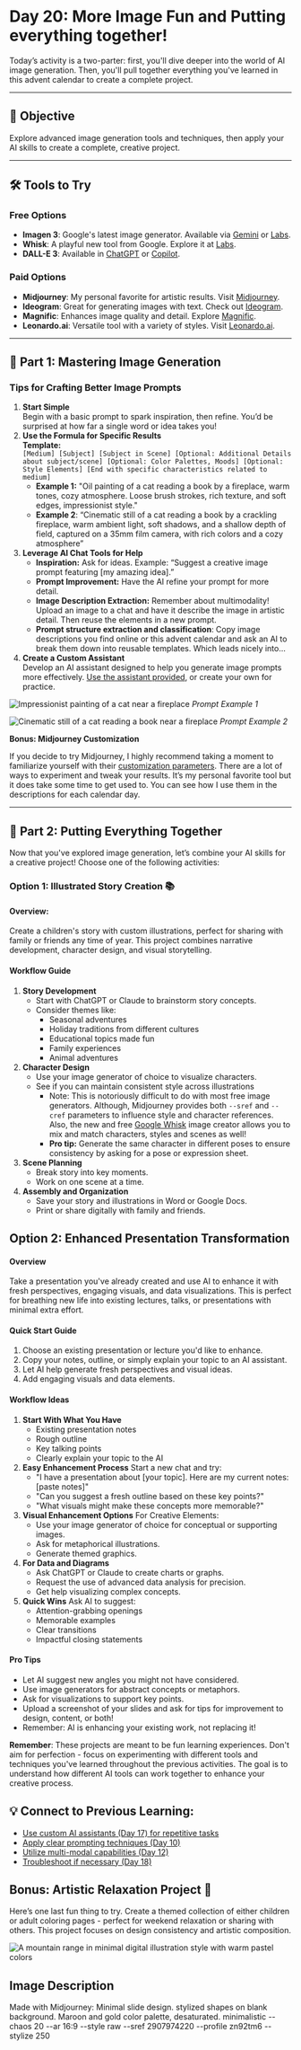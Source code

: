 # Day 20: More Image Fun and Putting everything together!

Today’s activity is a two-parter: first, you'll dive deeper into the world of AI image generation. Then, you'll pull together everything you've learned in this advent calendar to create a complete project.

---

## **🎯 Objective**

Explore advanced image generation tools and techniques, then apply your AI skills to create a complete, creative project.

---

## **🛠️ Tools to Try**

### **Free Options**

* **Imagen 3**: Google's latest image generator. Available via [Gemini](https://gemini.google.com) or [Labs](https://labs.google/fx).  
* **Whisk**: A playful new tool from Google. Explore it at [Labs](https://labs.google/fx).  
* **DALL-E 3**: Available in [ChatGPT](https://chat.openai.com) or [Copilot](https://copilot.microsoft.com).

### **Paid Options**

* **Midjourney**: My personal favorite for artistic results. Visit [Midjourney](https://midjourney.com).  
* **Ideogram**: Great for generating images with text. Check out [Ideogram](https://ideogram.ai).  
* **Magnific**: Enhances image quality and detail. Explore [Magnific](https://magnific.ai).  
* **Leonardo.ai**: Versatile tool with a variety of styles. Visit [Leonardo.ai](https://leonardo.ai).

---

## **📝 Part 1: Mastering Image Generation**

### **Tips for Crafting Better Image Prompts**

1. **Start Simple**  
   Begin with a basic prompt to spark inspiration, then refine. You’d be surprised at how far a single word or idea takes you\!  
2. **Use the Formula for Specific Results**  
   **Template:**  
   `[Medium] [Subject] [Subject in Scene] [Optional: Additional Details about subject/scene] [Optional: Color Palettes, Moods] [Optional: Style Elements] [End with specific characteristics related to medium]`  
   * **Example 1:** "Oil painting of a cat reading a book by a fireplace, warm tones, cozy atmosphere. Loose brush strokes, rich texture, and soft edges, impressionist style."  
   * **Example 2**: “Cinematic still of a cat reading a book by a crackling fireplace, warm ambient light, soft shadows, and a shallow depth of field, captured on a 35mm film camera, with rich colors and a cozy atmosphere”  
3. **Leverage AI Chat Tools for Help**  
   * **Inspiration:** Ask for ideas. Example: “Suggest a creative image prompt featuring \[my amazing idea\].”  
   * **Prompt Improvement:** Have the AI refine your prompt for more detail.  
   * **Image Description Extraction:** Remember about multimodality\! Upload an image to a chat and have it describe the image in artistic detail. Then reuse the elements in a new prompt.  
   * **Prompt structure extraction and classification**: Copy image descriptions you find online or this advent calendar and ask an AI to break them down into reusable templates. Which leads nicely into...  
4. **Create a Custom Assistant**  
   Develop an AI assistant designed to help you generate image prompts more effectively. [Use the assistant provided](https://chatgpt.com/g/g-67648b5da53881918dc869afa640cdd8-image-prompt-assistant), or create your own for practice.

<div class="grid grid-cols-1 md:grid-cols-2 gap-4">

![Impressionist painting of a cat near a fireplace](https://res.cloudinary.com/dt5ug8amw/image/upload/v1734638039/AI%20Advent%202024/Impressionist_Oil_Painting_of_a_cat.jpg)
*Prompt Example 1*

![Cinematic still of a cat reading a book near a fireplace](https://res.cloudinary.com/dt5ug8amw/image/upload/v1734637981/AI%20Advent%202024/Cinematic_Still_of_a_Cat.jpg)
*Prompt Example 2*

</div>

**Bonus: Midjourney Customization**

If you decide to try Midjourney, I highly recommend taking a moment to familiarize yourself with their [customization parameters](https://docs.midjourney.com/docs/parameter-list). There are a lot of ways to experiment and tweak your results. It’s my personal favorite tool but it does take some time to get used to. You can see how I use them in the descriptions for each calendar day.

---

## **📝 Part 2: Putting Everything Together**

Now that you've explored image generation, let’s combine your AI skills for a creative project\! Choose one of the following activities:

### **Option 1: Illustrated Story Creation 📚**

#### **Overview**:

Create a children's story with custom illustrations, perfect for sharing with family or friends any time of year. This project combines narrative development, character design, and visual storytelling.

#### **Workflow Guide**

1. **Story Development**
    * Start with ChatGPT or Claude to brainstorm story concepts.
    * Consider themes like:
        * Seasonal adventures
        * Holiday traditions from different cultures
        * Educational topics made fun
        * Family experiences
        * Animal adventures
2. **Character Design**
    * Use your image generator of choice to visualize characters.
    * See if you can maintain consistent style across illustrations 
        * Note: This is notoriously difficult to do with most free image generators. Although, Midjourney provides both ```--sref``` and ```--cref``` parameters to influence style and character references. Also, the new and free [Google Whisk](https://labs.google/fx) image creator allows you to mix and match characters, styles and scenes as well!
        * **Pro tip:** Generate the same character in different poses to ensure consistency by asking for a pose or expression sheet.
3. **Scene Planning**
    * Break story into key moments.
    * Work on one scene at a time.
4. **Assembly and Organization**
    * Save your story and illustrations in Word or Google Docs.
    * Print or share digitally with family and friends.

## Option 2: Enhanced Presentation Transformation

#### **Overview**

Take a presentation you've already created and use AI to enhance it with fresh perspectives, engaging visuals, and data visualizations. This is perfect for breathing new life into existing lectures, talks, or presentations with minimal extra effort.

 #### **Quick Start Guide**

1. Choose an existing presentation or lecture you'd like to enhance.
2. Copy your notes, outline, or simply explain your topic to an AI assistant.
3. Let AI help generate fresh perspectives and visual ideas.
4. Add engaging visuals and data elements.

#### **Workflow Ideas**

1. **Start With What You Have**
    * Existing presentation notes
    * Rough outline
    * Key talking points
    * Clearly explain your topic to the AI
2. **Easy Enhancement Process** Start a new chat and try:
    * "I have a presentation about [your topic]. Here are my current notes: [paste notes]"
    * "Can you suggest a fresh outline based on these key points?"
    * "What visuals might make these concepts more memorable?"
3. **Visual Enhancement Options** For Creative Elements:
    * Use your image generator of choice for conceptual or supporting images.
    * Ask for metaphorical illustrations.
    * Generate themed graphics.
4. **For Data and Diagrams**
    * Ask ChatGPT or Claude to create charts or graphs.
    * Request the use of advanced data analysis for precision.
    * Get help visualizing complex concepts.
5. **Quick Wins** Ask AI to suggest:
    * Attention-grabbing openings
    * Memorable examples
    * Clear transitions
    * Impactful closing statements

#### **Pro Tips**

* Let AI suggest new angles you might not have considered.
* Use image generators for abstract concepts or metaphors.
* Ask for visualizations to support key points.
* Upload a screenshot of your slides and ask for tips for improvement to design, content, or both\!
* Remember: AI is enhancing your existing work, not replacing it\!

**Remember**: These projects are meant to be fun learning experiences. Don't aim for perfection \- focus on experimenting with different tools and techniques you've learned throughout the previous activities. The goal is to understand how different AI tools can work together to enhance your creative process.

## **💡 Connect to Previous Learning:**

* [Use custom AI assistants (Day 17) for repetitive tasks](https://ai-advent-calendar.netlify.app/day/17)
* [Apply clear prompting techniques (Day 10)](https://ai-advent-calendar.netlify.app/day/10)    
* [Utilize multi-modal capabilities (Day 12)](https://ai-advent-calendar.netlify.app/day/12)
* [Troubleshoot if necessary (Day 18)](https://ai-advent-calendar.netlify.app/day/18)

## **Bonus: Artistic Relaxation Project 🎨**

Here’s one last fun thing to try. Create a themed collection of either children or adult coloring pages \- perfect for weekend relaxation or sharing with others. This project focuses on design consistency and artistic composition.

![A mountain range in minimal digital illustration style with warm pastel colors](https://res.cloudinary.com/dt5ug8amw/image/upload/v1738850250/Practical%20AI%20Literacy%20Challenges/minimal_slide_design.jpg)
## Image Description
Made with Midjourney: Minimal slide design. stylized shapes on blank background. Maroon and gold color palette, desaturated. minimalistic --chaos 20 --ar 16:9 --style raw --sref 2907974220 --profile zn92tm6 --stylize 250